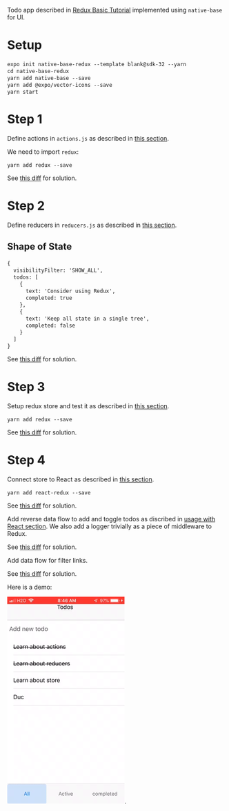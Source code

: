 Todo app described in [Redux Basic Tutorial](https://redux.js.org/basics/basic-tutorial) implemented using `native-base` for UI.

# Setup
```
expo init native-base-redux --template blank@sdk-32 --yarn
cd native-base-redux
yarn add native-base --save
yarn add @expo/vector-icons --save
yarn start
```

# Step 1
Define actions in `actions.js` as described in [this section](https://redux.js.org/basics/actions).

We need to import `redux`:
```
yarn add redux --save
```
See [this diff](https://github.com/lubaochuan/native-base-redux/commit/b54b98d06cde19458f245be1c1d8d3ed296179c8) for solution.

# Step 2
Define reducers in `reducers.js` as described in [this section](https://redux.js.org/basics/reducers).

## Shape of State
```
{
  visibilityFilter: 'SHOW_ALL',
  todos: [
    {
      text: 'Consider using Redux',
      completed: true
    },
    {
      text: 'Keep all state in a single tree',
      completed: false
    }
  ]
}
```
See [this diff](https://github.com/lubaochuan/native-base-redux/commit/58b6fee5dbaf4c886c582da5124a671910cbe30b) for solution.

# Step 3
Setup redux store and test it as described in [this section](https://redux.js.org/basics/store).

```
yarn add redux --save
```

See [this diff](https://github.com/lubaochuan/native-base-redux/commit/621077c6c6da6610933ac14a66e13311b4975bb0) for solution.

# Step 4
Connect store to React as described in [this section](https://redux.js.org/basics/usage-with-react).
```
yarn add react-redux --save
```

See [this diff](https://github.com/lubaochuan/native-base-redux/commit/b8af0260feaef41aae2e9602542544c90bb1c417) for solution.

Add reverse data flow to add and toggle todos as discribed in
[usage with React section](https://redux.js.org/basics/usage-with-react).
We also add a logger trivially as a piece of middleware to Redux.

See [this diff](https://github.com/lubaochuan/native-base-redux/commit/e02e39505267558c0bebcd6e4eecdaf5768d68d0) for solution.

Add data flow for filter links.

See [this diff](https://github.com/lubaochuan/native-base-redux/commit/d97a7ce43527cad2f98537600929a1302b3f9616) for solution.

Here is a demo:

![demo](demo1.gif).
